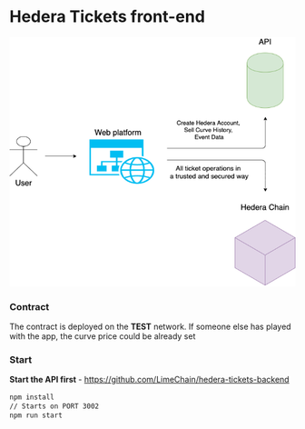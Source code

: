 # Hedera Tickets front-end

![App-architecture](./TicketsArchitecture.png)

### Contract
The contract is deployed on the **TEST** network. If someone else has played with the app, the curve price could be already set

### Start
**Start the API first** - https://github.com/LimeChain/hedera-tickets-backend
```
npm install 
// Starts on PORT 3002
npm run start 
```

